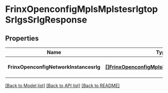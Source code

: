# FrinxOpenconfigMplsMplstesrlgtopSrlgsSrlgResponse

## Properties
Name | Type | Description | Notes
------------ | ------------- | ------------- | -------------
**FrinxOpenconfigNetworkInstancesrlg** | [**[]FrinxOpenconfigMplsMplstesrlgtopSrlgsSrlg**](frinx.openconfig.mpls.mplstesrlgtop.srlgs.Srlg.md) |  | [optional] [default to null]

[[Back to Model list]](../README.md#documentation-for-models) [[Back to API list]](../README.md#documentation-for-api-endpoints) [[Back to README]](../README.md)


